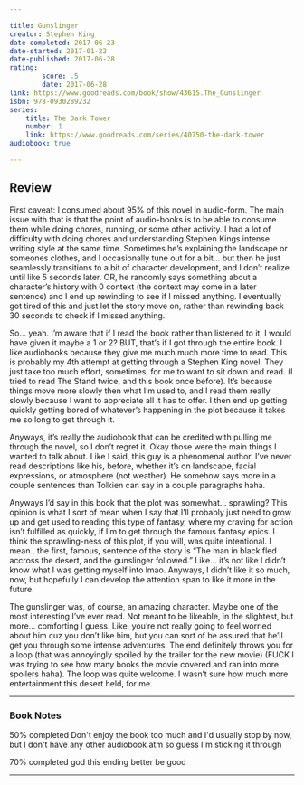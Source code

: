 ```yaml
---

title: Gunslinger
creator: Stephen King
date-completed: 2017-06-23
date-started: 2017-01-22
date-published: 2017-06-28
rating:
        score: .5
        date: 2017-06-28
link: https://www.goodreads.com/book/show/43615.The_Gunslinger
isbn: 978-0930289232
series:
    title: The Dark Tower
    number: 1
    link: https://www.goodreads.com/series/40750-the-dark-tower
audiobook: true

---
```


## Review

First caveat: I consumed about 95% of this novel in audio-form. The main issue with that is that the point of audio-books is to be able to consume them while doing chores, running, or some other activity. I had a lot of difficulty with doing chores and understanding Stephen Kings intense writing style at the same time. Sometimes he’s explaining the landscape or someones clothes, and I occasionally tune out for a bit… but then he just seamlessly transitions to a bit of character development, and I don’t realize until like 5 seconds later. OR, he randomly says something about a character’s history with 0 context (the context may come in a later sentence) and I end up rewinding to see if I missed anything. I eventually got tired of this and just let the story move on, rather than rewinding back 30 seconds to check if I missed anything.

So… yeah. I’m aware that if I read the book rather than listened to it, I would have given it maybe a 1 or 2? BUT, that’s if I got through the entire book. I like audiobooks because they give me much much more time to read. This is probably my 4th attempt at getting through a Stephen King novel. They just take too much effort, sometimes, for me to want to sit down and read. (I tried to read The Stand twice, and this book once before). It’s because things move more slowly then what I’m used to, and I read them really slowly because I want to appreciate all it has to offer. I then end up getting quickly getting bored of whatever’s happening in the plot because it takes me so long to get through it.

Anyways, it’s really the audiobook that can be credited with pulling me through the novel, so I don’t regret it.
Okay those were the main things I wanted to talk about. Like I said, this guy is a phenomenal author. I’ve never read descriptions like his, before, whether it’s on landscape, facial expressions, or atmosphere (not weather). He somehow says more in a couple sentences than Tolkien can say in a couple paragraphs haha.

Anyways I’d say in this book that the plot was somewhat… sprawling? This opinion is what I sort of mean when I say that I’ll probably just need to grow up and get used to reading this type of fantasy, where my craving for action isn’t fulfilled as quickly, if I’m to get through the famous fantasy epics. I think the sprawling-ness of this plot, if you will, was quite intentional. I mean.. the first, famous, sentence of the story is “The man in black fled accross the desert, and the gunslinger followed.” Like… it’s not like I didn’t know what I was getting myself into lmao. Anyways, I didn’t like it so much, now, but hopefully I can develop the attention span to like it more in the future.

The gunslinger was, of course, an amazing character. Maybe one of the most interesting I’ve ever read. Not meant to be likeable, in the slightest, but more… comforting I guess. Like, you’re not really going to feel worried about him cuz you don’t like him, but you can sort of be assured that he’ll get you through some intense adventures.
The end definitely throws you for a loop (that was annoyingly spoiled by the trailer for the new movie) (FUCK I was trying to see how many books the movie covered and ran into more spoilers haha). The loop was quite welcome. I wasn’t sure how much more entertainment this desert held, for me.

---

### Book Notes

<time> 50% completed </time> Don't enjoy the book too much and I'd usually stop by now, but I don't have any other audiobook atm so guess I'm sticking it through

<time> 70% completed </time> god this ending better be good

---